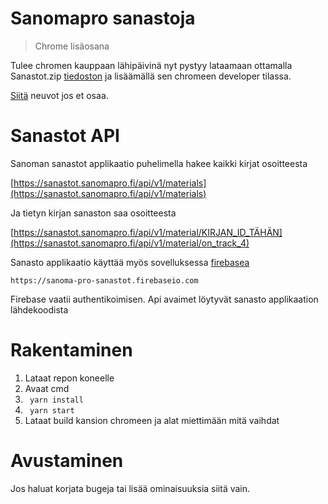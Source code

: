 # Sanomapro sanastoja

> Chrome lisäosana

Tulee chromen kauppaan lähipäivinä
nyt pystyy lataamaan ottamalla Sanastot.zip [tiedoston](https://github.com/jeffeeeee/sanomapro-sanastot/releases/latest) ja lisäämällä sen chromeen developer tilassa.

[Siitä](https://ui.vision/howto/install-chrome-extension-from-file) neuvot jos et osaa.

# Sanastot API

Sanoman sanastot applikaatio puhelimella hakee kaikki kirjat osoitteesta

[https://sanastot.sanomapro.fi/api/v1/materials](https://sanastot.sanomapro.fi/api/v1/materials)

Ja tietyn kirjan sanaston saa osoitteesta

[https://sanastot.sanomapro.fi/api/v1/material/KIRJAN_ID_TÄHÄN](https://sanastot.sanomapro.fi/api/v1/material/on_track_4)

Sanasto applikaatio käyttää myös sovelluksessa [firebasea](https://firebase.google.com/)

`https://sanoma-pro-sanastot.firebaseio.com`

Firebase vaatii authentikoimisen. Api avaimet löytyvät sanasto applikaation lähdekoodista

# Rakentaminen

1. Lataat repon koneelle
2. Avaat cmd
3. ` yarn install`
4. ` yarn start`
5. Lataat build kansion chromeen ja alat miettimään mitä vaihdat

# Avustaminen

Jos haluat korjata bugeja tai lisää ominaisuuksia siitä vain.